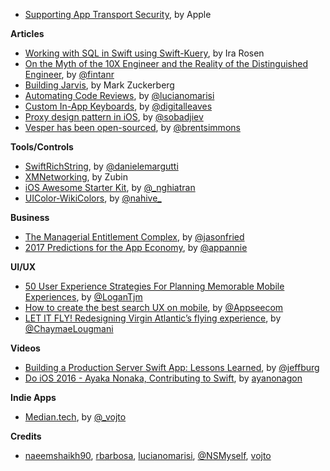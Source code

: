 * [Supporting App Transport Security](https://developer.apple.com/news/?id=12212016b), by Apple

**Articles**

* [Working with SQL in Swift using Swift-Kuery](https://developer.ibm.com/swift/2016/12/12/working-with-sql-in-swift-using-swift-kuery/), by Ira Rosen
* [On the Myth of the 10X Engineer and the Reality of the Distinguished Engineer](https://redmonk.com/fryan/2016/12/12/on-the-myth-of-the-10x-engineer-and-the-reality-of-the-distinguished-engineer/), by [@fintanr](https://twitter.com/fintanr)
* [Building Jarvis](https://www.facebook.com/notes/mark-zuckerberg/building-jarvis/10154361492931634), by Mark Zuckerberg
* [Automating Code Reviews](http://www.marisibrothers.com/2016/12/automating-code-reviews.html), by [@lucianomarisi](https://twitter.com/lucianomarisi)
* [Custom In-App Keyboards](https://digitalleaves.com/blog/2016/12/custom-in-app-keyboards/), by [@digitalleaves](https://twitter.com/digitalleaves)
* [Proxy design pattern in iOS](http://devmonologue.com/ios/ios/proxy-design-pattern-ios/), by [@sobadjiev](https://twitter.com/sobadjiev)
* [Vesper has been open-sourced](http://inessential.com/2016/12/21/vesper_open_source_3_the_ios_app), by [@brentsimmons](https://twitter.com/brentsimmons)

**Tools/Controls**

* [SwiftRichString](https://github.com/malcommac/SwiftRichString), by [@danielemargutti](https://twitter.com/danielemargutti)
* [XMNetworking](https://github.com/kangzubin/XMNetworking), by Zubin
* [iOS Awesome Starter Kit](https://github.com/NghiaTranUIT/iOS-Awesome-Starter-Kit), by [@_nghiatran](https://twitter.com/_nghiatran)
* [UIColor-WikiColors](https://github.com/nahive/UIColor-WikiColors), by [@nahive_](https://twitter.com/nahive_)

**Business**

* [The Managerial Entitlement Complex](https://m.signalvnoise.com/entitlement-complex-46c770750046#.lyreace2i), by [@jasonfried](https://twitter.com/jasonfried)
* [2017 Predictions for the App Economy](https://www.appannie.com/insights/market-data/2017-predictions-app-economy/), by [@appannie](http://www.twitter.com/appannie/)

**UI/UX**

* [50 User Experience Strategies For Planning Memorable Mobile Experiences](https://medium.com/@LoganTjm/50-user-experience-strategies-for-planning-memorable-mobile-experiences-43aa87a75e3c), by [@LoganTjm](https://twitter.com/LoganTjm)
* [How to create the best search UX on mobile](https://medium.com/@Appseecom/how-to-create-the-best-search-ux-on-mobile-3d49358027ae), by [@Appseecom](https://twitter.com/Appseecom)
* [LET IT FLY! Redesigning Virgin Atlantic’s flying experience](https://medium.com/@ChaymaeLougmani/let-it-fly-redesigning-virgin-atlantics-flying-experience-a6df7663a07), by [@ChaymaeLougmani](https://twitter.com/ChaymaeLougmani)

**Videos**

* [Building a Production Server Swift App: Lessons Learned](https://realm.io/news/slug-jeff-bergier-building-production-server-swift-app/), by [@jeffburg](https://twitter.com/jeffburg)
* [Do iOS 2016 - Ayaka Nonaka, Contributing to Swift](https://www.youtube.com/watch?v=GnT2ZeHVJe4), by [ayanonagon](https://twitter.com/ayanonagon)

**Indie Apps**

* [Median.tech](https://median.tech), by [@_vojto](https://twitter.com/_vojto/)

**Credits**

* [naeemshaikh90](https://github.com/naeemshaikh90), [rbarbosa](https://github.com/rbarbosa), [lucianomarisi](https://github.com/lucianomarisi), [@NSMyself](https://twitter.com/NSMyself), [vojto](https://github.com/vojto)
